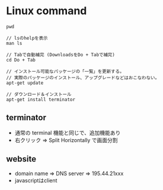 # Linux command

```
pwd

// lsのhelpを表示
man ls

// Tabで自動補完 (DownloadsをDo + Tabで補完)
cd Do + Tab

// インストール可能なパッケージの「一覧」を更新する。
// 実際のパッケージのインストール、アップグレードなどはおこなわない。
apt-get update

// ダウンロード＆インストール
apt-get install terminator
```

## terminator

- 通常の terminal 機能と同じで、追加機能あり
- 右クリック => Split Horizontally で画面分割


## website
- domain name => DNS server => 195.44.21xxx
- javascriptはclient 